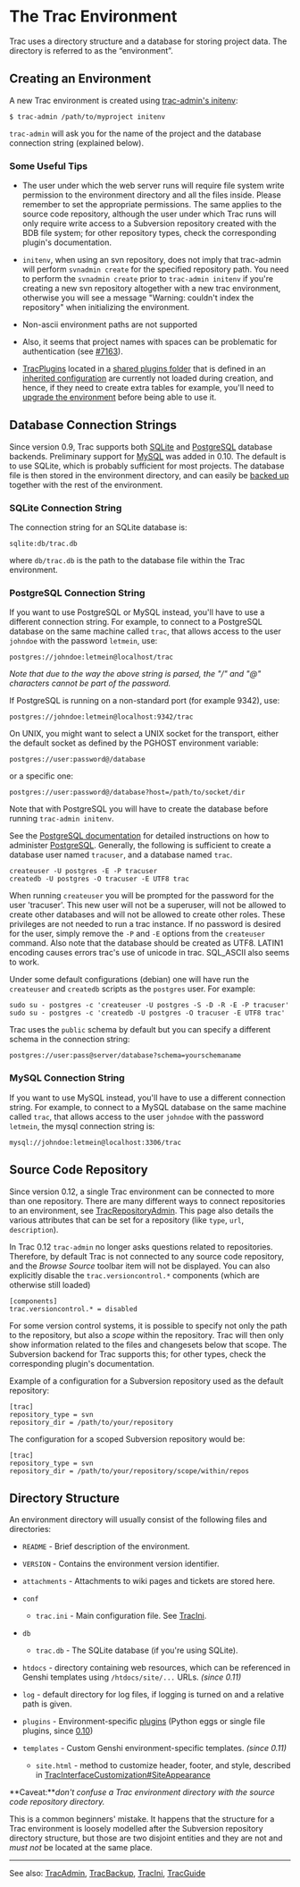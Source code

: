 # The Trac Environment


Trac uses a directory structure and a database for storing project data. The directory is referred to as the “environment”.

## Creating an Environment


A new Trac environment is created using  [trac-admin's initenv](trac-admin#):

```wiki
$ trac-admin /path/to/myproject initenv
```

`trac-admin` will ask you for the name of the project and the
database connection string (explained below).

### Some Useful Tips

- The user under which the web server runs will require file system write permission to 
  the environment directory and all the files inside. Please remember to set
  the appropriate permissions. The same applies to the source code repository, 
  although the user under which Trac runs will only require write access to a Subversion repository created with the BDB file system; for other repository types, check the corresponding plugin's documentation. 

- `initenv`, when using an svn repository, does not imply that trac-admin will perform `svnadmin create` for the specified repository path. You need to perform the `svnadmin create` prior to `trac-admin initenv` if you're creating a new svn repository altogether with a new trac environment, otherwise you will see a message "Warning: couldn't index the repository" when initializing the environment.

- Non-ascii environment paths are not supported

- Also, it seems that project names with spaces can be problematic for authentication (see [ \#7163](http://trac.edgewall.org/intertrac/%237163)).

- [TracPlugins](trac-plugins) located in a [shared plugins folder](trac-ini#) that is defined in an [inherited configuration](trac-ini#global-configuration) are currently not loaded during creation, and hence, if they need to create extra tables for example, you'll need to [upgrade the environment](trac-upgrade#upgrade-the-trac-environment) before being able to use it.

## Database Connection Strings


Since version 0.9, Trac supports both [ SQLite](http://sqlite.org/) and
[ PostgreSQL](http://www.postgresql.org/) database backends.  Preliminary
support for [ MySQL](http://mysql.com/) was added in 0.10.  The default is
to use SQLite, which is probably sufficient for most projects. The database
file is then stored in the environment directory, and can easily be 
[backed up](trac-backup) together with the rest of the environment.

### SQLite Connection String


The connection string for an SQLite database is:

```wiki
sqlite:db/trac.db
```


where `db/trac.db` is the path to the database file within the Trac environment.

### PostgreSQL Connection String


If you want to use PostgreSQL or MySQL instead, you'll have to use a
different connection string. For example, to connect to a PostgreSQL
database on the same machine called `trac`, that allows access to the
user `johndoe` with the password `letmein`, use:

```wiki
postgres://johndoe:letmein@localhost/trac
```

*Note that due to the way the above string is parsed, the "/" and "@" characters cannot be part of the password.*


If PostgreSQL is running on a non-standard port (for example 9342), use:

```wiki
postgres://johndoe:letmein@localhost:9342/trac
```


On UNIX, you might want to select a UNIX socket for the transport,
either the default socket as defined by the PGHOST environment variable:

```wiki
postgres://user:password@/database
```


or a specific one:

```wiki
postgres://user:password@/database?host=/path/to/socket/dir
```


Note that with PostgreSQL you will have to create the database before running
`trac-admin initenv`.


See the [ PostgreSQL documentation](http://www.postgresql.org/docs/) for detailed instructions on how to administer [ PostgreSQL](http://postgresql.org).
Generally, the following is sufficient to create a database user named `tracuser`, and a database named `trac`.

```wiki
createuser -U postgres -E -P tracuser
createdb -U postgres -O tracuser -E UTF8 trac
```


When running `createuser` you will be prompted for the password for the user 'tracuser'. This new user will not be a superuser, will not be allowed to create other databases and will not be allowed to create other roles. These privileges are not needed to run a trac instance. If no password is desired for the user, simply remove the `-P` and `-E` options from the `createuser` command.  Also note that the database should be created as UTF8. LATIN1 encoding causes errors trac's use of unicode in trac.  SQL_ASCII also seems to work.


Under some default configurations (debian) one will have run the `createuser` and `createdb` scripts as the `postgres` user.  For example:

```wiki
sudo su - postgres -c 'createuser -U postgres -S -D -R -E -P tracuser'
sudo su - postgres -c 'createdb -U postgres -O tracuser -E UTF8 trac'
```


Trac uses the `public` schema by default but you can specify a different schema in the connection string:

```wiki
postgres://user:pass@server/database?schema=yourschemaname
```

### MySQL Connection String


If you want to use MySQL instead, you'll have to use a
different connection string. For example, to connect to a MySQL
database on the same machine called `trac`, that allows access to the
user `johndoe` with the password `letmein`, the mysql connection string is:

```wiki
mysql://johndoe:letmein@localhost:3306/trac
```

## Source Code Repository


Since version 0.12, a single Trac environment can be connected to more than one repository. There are many different ways to connect repositories to an environment, see [TracRepositoryAdmin](trac-repository-admin). This page also details the various attributes that can be set for a repository (like `type`, `url`, `description`).


In Trac 0.12 `trac-admin` no longer asks questions related to repositories. Therefore, by default Trac is not connected to any source code repository, and the *Browse Source* toolbar item will not be displayed.
You can also explicitly disable the `trac.versioncontrol.*` components (which are otherwise still loaded)

```wiki
[components]
trac.versioncontrol.* = disabled
```


For some version control systems, it is possible to specify not only the path to the repository,
but also a *scope* within the repository. Trac will then only show information
related to the files and changesets below that scope. The Subversion backend for
Trac supports this; for other types, check the corresponding plugin's documentation.


Example of a configuration for a Subversion repository used as the default repository:

```wiki
[trac]
repository_type = svn
repository_dir = /path/to/your/repository
```


The configuration for a scoped Subversion repository would be:

```wiki
[trac]
repository_type = svn
repository_dir = /path/to/your/repository/scope/within/repos
```

## Directory Structure


An environment directory will usually consist of the following files and directories:

- `README` - Brief description of the environment.
- `VERSION` - Contains the environment version identifier.
- `attachments` - Attachments to wiki pages and tickets are stored here.
- `conf`

  - `trac.ini` - Main configuration file. See [TracIni](trac-ini).
- `db`

  - `trac.db` - The SQLite database (if you're using SQLite).
- `htdocs` - directory containing web resources, which can be referenced in Genshi templates using `/htdocs/site/...` URLs. *(since 0.11)*
- `log` - default directory for log files, if logging is turned on and a relative path is given.
- `plugins` - Environment-specific [plugins](trac-plugins) (Python eggs or single file plugins, since [ 0.10](http://trac.edgewall.org/intertrac/milestone%3A0.10))
- `templates` - Custom Genshi environment-specific templates. *(since 0.11)*

  - `site.html` - method to customize header, footer, and style, described in [TracInterfaceCustomization\#SiteAppearance](trac-interface-customization#site-appearance)

**Caveat:***don't confuse a Trac environment directory with the source code repository directory.*


This is a common beginners' mistake.
It happens that the structure for a Trac environment is loosely modelled after the Subversion repository directory 
structure, but those are two disjoint entities and they are not and *must not* be located at the same place.

---


See also: [TracAdmin](trac-admin), [TracBackup](trac-backup), [TracIni](trac-ini), [TracGuide](trac-guide)